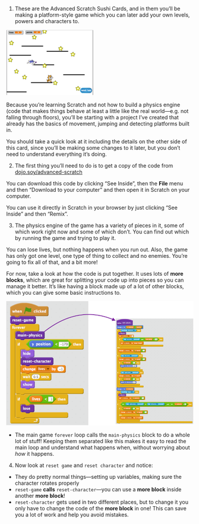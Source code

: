 1. These are the Advanced Scratch Sushi Cards, and in them you’ll be making a platform-style game which you can later add your own levels, powers and characters to.

 ![](assets/setup1.png)

 Because you’re learning Scratch and not how to build a physics engine (code that makes things behave at least a little like the real world—e.g. not falling through floors), you’ll be starting with a project I’ve created that already has the basics of movement, jumping and detecting platforms built in.

 You should take a quick look at it including the details on the other side of this card, since you’ll be making some changes to it later, but you don’t need to understand everything it’s doing.

2. The first thing you’ll need to do is to get a copy of the code from [dojo.soy/advanced-scratch](http://dojo.soy/advanced-scratch) 

 You can download this code by clicking “See Inside”, then the **File** menu and then “Download to your computer” and then open it in Scratch on your computer.

 You can use it directly in Scratch in your browser by just clicking “See Inside” and then “Remix”.

3. The physics engine of the game has a variety of pieces in it, some of which work right now and some of which don’t. You can find out which by running the game and trying to play it.

 You can lose lives, but nothing happens when you run out. Also, the game has only got one level, one type of thing to collect and  no enemies. You’re going to fix all of that, and a bit more!

 For now, take a look at how the code is put together. It uses lots of **more blocks**, which are great for splitting your code up into pieces so you can manage it better. It’s like having a block made up of a lot of other blocks, which you can give some basic instructions to.

 ![](assets/setup2and3.png)

 * The main game `forever` loop calls the `main-physics` block to do a whole lot of stuff! Keeping them separated like this makes it easy to read the main loop and understand what happens when, without worrying about _how_ it happens.
 

4. Now look at `reset game` and `reset character` and notice:
 * They do pretty normal things—setting up variables, making sure the character rotates properly
 * `reset-game` **calls** `reset-character`—you can use a **more block** inside another **more block**!
 * `reset-character` gets used in two different places, but to change it you only have to change the code of the **more block** in one! This can save you a lot of work and help you avoid mistakes.
